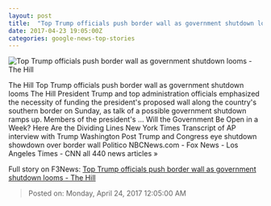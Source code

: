 ```yaml
---
layout: post
title:  "Top Trump officials push border wall as government shutdown looms - The Hill"
date: 2017-04-23 19:05:00Z
categories: google-news-top-stories
---
```


![Top Trump officials push border wall as government shutdown looms - The Hill](http://thehill.com/sites/default/files/blogs/sessions647241274.jpg)

The Hill Top Trump officials push border wall as government shutdown looms The Hill President Trump and top administration officials emphasized the necessity of funding the president's proposed wall along the country's southern border on Sunday, as talk of a possible government shutdown ramps up. Members of the president's ... Will the Government Be Open in a Week? Here Are the Dividing Lines New York Times Transcript of AP interview with Trump Washington Post Trump and Congress eye shutdown showdown over border wall Politico NBCNews.com - Fox News - Los Angeles Times - CNN all 440 news articles »


Full story on F3News: [Top Trump officials push border wall as government shutdown looms - The Hill](http://www.f3nws.com/n/qQrKyF)

> Posted on: Monday, April 24, 2017 12:05:00 AM
